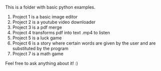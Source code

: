 This is a folder with basic python examples.

1. Project 1 is a basic image editor
2. Project 2 is a youtube video downloader
3. Project 3 is a pdf merge
4. Project 4 transforms pdf into text .mp4 to listen
5. Project 5 is a luck game
6. Project 6 is a story where certain words are given by the user and are substituted by the program
7. Project 7 is a math game

Feel free to ask anything about it! :)
